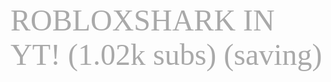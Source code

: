 <stroke color="#2A0030" thickness="3"><font size="30"><font color= "#a9a9a9"><font face="Gotham">ROBLOXSHARK IN YT! (1.02k subs) (saving)</font></font></font></stroke>
